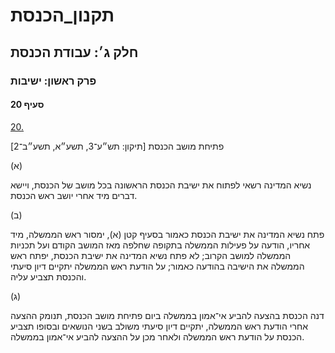 # תקנון_הכנסת

## חלק ג׳: עבודת הכנסת

### פרק ראשון: ישיבות

#### סעיף 20

[20.](https://he.wikisource.org/wiki/תקנון_הכנסת#s_yp_20)

פתיחת מושב הכנסת [תיקון: תש״ע־3, תשע״א, תשע״ב־2]

(א)

נשיא המדינה רשאי לפתוח את ישיבת הכנסת הראשונה בכל מושב של הכנסת, ויישא דברים מיד אחרי יושב ראש הכנסת.

(ב)

פתח נשיא
המדינה את ישיבת הכנסת כאמור בסעיף קטן (א), ימסור ראש הממשלה, מיד אחריו,
הודעה על פעילות הממשלה בתקופה שחלפה מאז המושב הקודם ועל תכניות הממשלה
למושב הקרוב; לא פתח נשיא המדינה את ישיבת הכנסת, יפתח ראש הממשלה את
הישיבה בהודעה כאמור; על הודעת ראש הממשלה יתקיים דיון סיעתי והכנסת תצביע
עליה.

(ג)

דנה הכנסת
בהצעה להביע אי־אמון בממשלה ביום פתיחת מושב הכנסת, תנומק ההצעה אחרי הודעת
ראש הממשלה, יתקיים דיון סיעתי משולב בשני הנושאים ובסופו תצביע הכנסת על
הודעת ראש הממשלה ולאחר מכן על ההצעה להביע אי־אמון בממשלה.